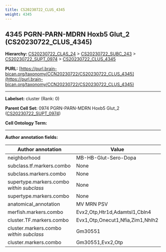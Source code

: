 ```yaml
---
title: CS20230722_CLUS_4345
weight: 4345
---
```

## 4345 PGRN-PARN-MDRN Hoxb5 Glut_2 (CS20230722_CLUS_4345)
<b>Hierarchy: </b>
[CS20230722_CLAS_24](../CS20230722_CLAS_24) >
[CS20230722_SUBC_243](../CS20230722_SUBC_243) >
[CS20230722_SUPT_0974](../CS20230722_SUPT_0974) >
[CS20230722_CLUS_4345](../CS20230722_CLUS_4345)

**PURL:** [https://purl.brain-bican.org/taxonomy/CCN20230722/CS20230722_CLUS_4345](https://purl.brain-bican.org/taxonomy/CCN20230722/CS20230722_CLUS_4345)

---


**Labelset:** cluster (Rank: 0)

**Parent Cell Set:** 0974 PGRN-PARN-MDRN Hoxb5 Glut_2 ([CS20230722_SUPT_0974](../CS20230722_SUPT_0974))



**Cell Ontology Term:** 

[MARKER GENES.]: #


---

[TRANSFERRED ANNOTATIONS.]: #


[AUTHOR ANNOTATION FIELDS.]: #


**Author annotation fields:**

| Author annotation | Value |
|-------------------|-------|
|neighborhood|MB-HB-Glut-Sero-Dopa|
|subclass.tf.markers.combo|None|
|subclass.markers.combo|None|
|supertype.markers.combo _within subclass_|None|
|supertype.markers.combo|None|
|anatomical_annotation|MV MRN PSV|
|merfish.markers.combo|Evx2,Otp,Htr1d,Adamtsl1,Cbln4|
|cluster.TF.markers.combo|Evx1,Otp,Onecut1,Nfia,Zim1,Nhlh2|
|cluster.markers.combo _within subclass_|Gm30551|
|cluster.markers.combo|Gm30551,Evx2,Otp|
